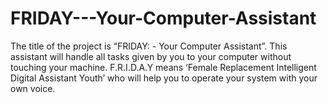 # FRIDAY---Your-Computer-Assistant
The title of the project is “FRIDAY: - Your Computer Assistant”. This assistant will handle all tasks given by you to your computer without touching your machine. F.R.I.D.A.Y means ‘Female Replacement Intelligent Digital Assistant Youth’ who will help you to operate your system with your own voice.
